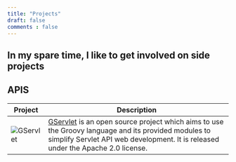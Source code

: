 ```yaml
---
title: "Projects"
draft: false
comments : false
---
```


## In my spare time, I like to get involved on side projects

## APIS

Project | Description
--- | ---
![GServlet](../images/gservlet.png) | [GServlet](https://github.com/GServlet/gservlet-api) is an open source project which aims to use the Groovy language and its provided modules to simplify Servlet API web development. It is released under the Apache 2.0 license.